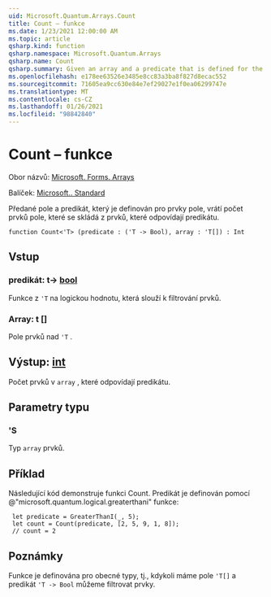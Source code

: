 ```yaml
---
uid: Microsoft.Quantum.Arrays.Count
title: Count – funkce
ms.date: 1/23/2021 12:00:00 AM
ms.topic: article
qsharp.kind: function
qsharp.namespace: Microsoft.Quantum.Arrays
qsharp.name: Count
qsharp.summary: Given an array and a predicate that is defined for the elements of the array, returns the number of elements an array that consists of those elements that satisfy the predicate.
ms.openlocfilehash: e178ee63526e3485e8cc83a3ba8f827d8ecac552
ms.sourcegitcommit: 71605ea9cc630e84e7ef29027e1f0ea06299747e
ms.translationtype: MT
ms.contentlocale: cs-CZ
ms.lasthandoff: 01/26/2021
ms.locfileid: "98842840"
---
```

# <a name="count-function"></a>Count – funkce

Obor názvů: [Microsoft. Forms. Arrays](xref:Microsoft.Quantum.Arrays)

Balíček: [Microsoft.. Standard](https://nuget.org/packages/Microsoft.Quantum.Standard)


Předané pole a predikát, který je definován pro prvky pole, vrátí počet prvků pole, které se skládá z prvků, které odpovídají predikátu.

```qsharp
function Count<'T> (predicate : ('T -> Bool), array : 'T[]) : Int
```


## <a name="input"></a>Vstup

### <a name="predicate--t---bool"></a>predikát: t-> [bool](xref:microsoft.quantum.lang-ref.bool)

Funkce z `'T` na logickou hodnotu, která slouží k filtrování prvků.


### <a name="array--t"></a>Array: t []

Pole prvků nad `'T` .



## <a name="output--int"></a>Výstup: [int](xref:microsoft.quantum.lang-ref.int)

Počet prvků v `array` , které odpovídají predikátu.

## <a name="type-parameters"></a>Parametry typu

### <a name="t"></a>'S

Typ `array` prvků.

## <a name="example"></a>Příklad

Následující kód demonstruje funkci Count.
Predikát je definován pomocí @"microsoft.quantum.logical.greaterthani" funkce:

```qsharp
 let predicate = GreaterThanI(_, 5);
 let count = Count(predicate, [2, 5, 9, 1, 8]);
 // count = 2
```

## <a name="remarks"></a>Poznámky

Funkce je definována pro obecné typy, tj., kdykoli máme pole `'T[]` a predikát `'T -> Bool` můžeme filtrovat prvky.